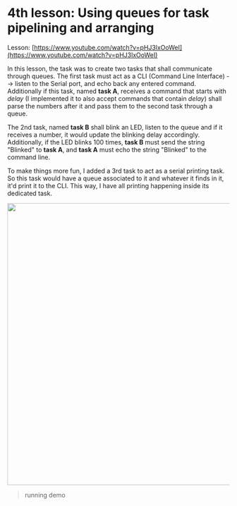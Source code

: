 # 4th lesson: Using queues for task pipelining and arranging

Lesson: [https://www.youtube.com/watch?v=pHJ3lxOoWeI](https://www.youtube.com/watch?v=pHJ3lxOoWeI)

In this lesson, the task was to create two tasks that shall communicate through queues. The first task must act as a CLI (Command Line Interface) --> listen to the Serial port, and echo back any entered command. Additionally if this task, named **task A**, receives a command that starts with *delay* (I implemented it to also accept commands that contain *delay*) shall parse the numbers after it and pass them to the second task through a queue.

The 2nd task, named **task B** shall blink an LED, listen to the queue and if it receives a number, it would update the blinking delay accordingly. Additionally, if the LED blinks 100 times, **task B** must send the string "Blinked" to **task A**, and **task A** must echo the string "Blinked" to the command line.

To make things more fun, I added a 3rd task to act as a serial printing task. So this task would have a queue associated to it and whatever it finds in it, it'd print it to the CLI. This way, I have all printing happening inside its dedicated task.

<img src="images/demo.gif" width=640>

> running demo
